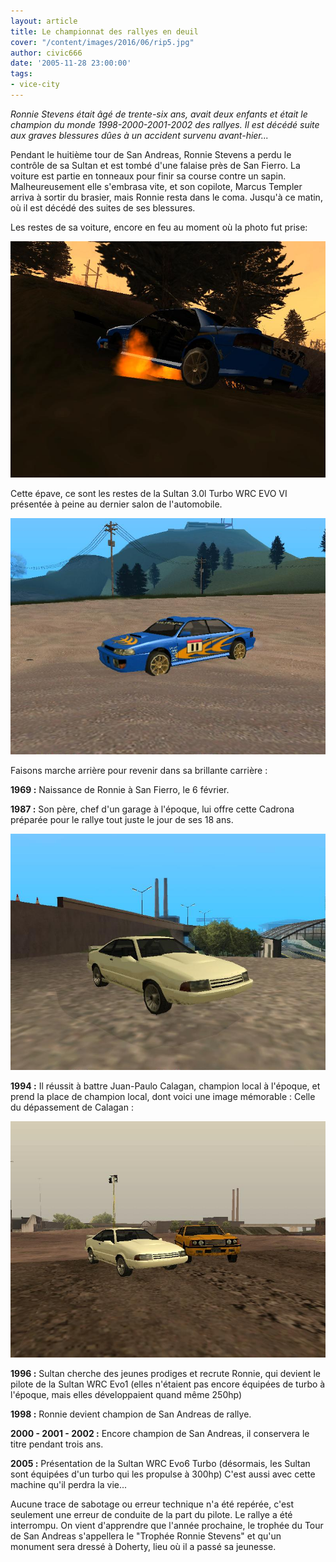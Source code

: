 ```yaml
---
layout: article
title: Le championnat des rallyes en deuil
cover: "/content/images/2016/06/rip5.jpg"
author: civic666
date: '2005-11-28 23:00:00'
tags:
- vice-city
---
```


_Ronnie Stevens était âgé de trente-six ans, avait deux enfants et était le champion du monde 1998-2000-2001-2002 des rallyes. Il est décédé suite aux graves blessures dûes à un accident survenu avant-hier..._

Pendant le huitième tour de San Andreas, Ronnie Stevens a perdu le contrôle de sa Sultan et est tombé d'une falaise près de San Fierro. La voiture est partie en tonneaux pour finir sa course contre un sapin. Malheureusement elle s'embrasa vite, et son copilote, Marcus Templer arriva à sortir du brasier, mais Ronnie resta dans le coma. Jusqu'à ce matin, où il est décédé des suites de ses blessures.

Les restes de sa voiture, encore en feu au moment où la photo fut prise:

![](  /content/images/2005/01/rip2.jpg)

Cette épave, ce sont les restes de la Sultan 3.0l Turbo WRC EVO VI présentée à peine au dernier salon de l'automobile.

![](  /content/images/2005/01/rip1.jpg)

Faisons marche arrière pour revenir dans sa brillante carrière :

**1969 :** Naissance de Ronnie à San Fierro, le 6 février.

**1987 :** Son père, chef d'un garage à l'époque, lui offre cette Cadrona préparée pour le rallye tout juste le jour de ses 18 ans.

![](  /content/images/2005/01/rip3.jpg)

**1994 :** Il réussit à battre Juan-Paulo Calagan, champion local à l'époque, et prend la place de champion local, dont voici une image mémorable : Celle du dépassement de Calagan :

![](  /content/images/2005/01/rip4.jpg)

**1996 :** Sultan cherche des jeunes prodiges et recrute Ronnie, qui devient le pilote de la Sultan WRC Evo1 (elles n'étaient pas encore équipées de turbo à l'époque, mais elles développaient quand même 250hp)

**1998 :** Ronnie devient champion de San Andreas de rallye.

**2000 - 2001 - 2002 :** Encore champion de San Andreas, il conservera le titre pendant trois ans.

**2005 :** Présentation de la Sultan WRC Evo6 Turbo (désormais, les Sultan sont équipées d'un turbo qui les propulse à 300hp) C'est aussi avec cette machine qu'il perdra la vie...

Aucune trace de sabotage ou erreur technique n'a été repérée, c'est seulement une erreur de conduite de la part du pilote. Le rallye a été interrompu. On vient d'apprendre que l'année prochaine, le trophée du Tour de San Andreas s'appellera le "Trophée Ronnie Stevens" et qu'un monument sera dressé à Doherty, lieu où il a passé sa jeunesse.

<!--kg-card-end: markdown-->
